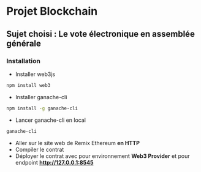 # Projet Blockchain

##  Sujet choisi : Le vote électronique en assemblée générale

### Installation 

- Installer web3js
```bash
npm install web3
```
- Installer ganache-cli
```bash
npm install -g ganache-cli
```
- Lancer ganache-cli en local
```bash
ganache-cli
```
- Aller sur le site web de Remix Ethereum **en HTTP**
- Compiler le contrat
- Déployer le contrat avec pour environnement **Web3 Provider** et pour endpoint **http://127.0.0.1:8545**
